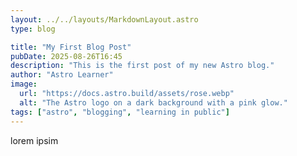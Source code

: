 ```yaml
---
layout: ../../layouts/MarkdownLayout.astro
type: blog

title: "My First Blog Post"
pubDate: 2025-08-26T16:45
description: "This is the first post of my new Astro blog."
author: "Astro Learner"
image:
  url: "https://docs.astro.build/assets/rose.webp"
  alt: "The Astro logo on a dark background with a pink glow."
tags: ["astro", "blogging", "learning in public"]
---
```


lorem ipsim